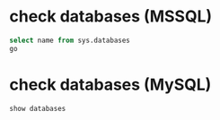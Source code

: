 check databases (MSSQL)
=======================
~~~sql 
select name from sys.databases 
go
~~~


check databases (MySQL)
=======================
~~~sql 
show databases 
~~~

